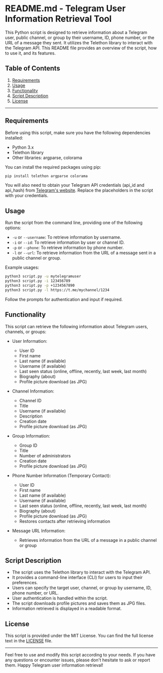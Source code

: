 # README.md - Telegram User Information Retrieval Tool

This Python script is designed to retrieve information about a Telegram user, public channel, or group by their username, ID, phone number, or the URL of a message they sent. It utilizes the Telethon library to interact with the Telegram API. This README file provides an overview of the script, how to use it, and its features.

## Table of Contents

1. [Requirements](#requirements)
2. [Usage](#usage)
3. [Functionality](#functionality)
4. [Script Description](#script-description)
5. [License](#license)

---

## Requirements

Before using this script, make sure you have the following dependencies installed:

- Python 3.x
- Telethon library
- Other libraries: argparse, colorama

You can install the required packages using pip:

```bash
pip install telethon argparse colorama
```

You will also need to obtain your Telegram API credentials (api_id and api_hash) from [Telegram's website](https://my.telegram.org/auth). Replace the placeholders in the script with your credentials.

## Usage

Run the script from the command line, providing one of the following options:

- `-u` or `--username`: To retrieve information by username.
- `-i` or `--id`: To retrieve information by user or channel ID.
- `-p` or `--phone`: To retrieve information by phone number.
- `-l` or `--url`: To retrieve information from the URL of a message sent in a public channel or group.

Example usages:

```bash
python3 script.py -u mytelegramuser
python3 script.py -i 123456789
python3 script.py -p +1234567890
python3 script.py -l https://t.me/mychannel/1234
```

Follow the prompts for authentication and input if required.

## Functionality

This script can retrieve the following information about Telegram users, channels, or groups:

- User Information:
  - User ID
  - First name
  - Last name (if available)
  - Username (if available)
  - Last seen status (online, offline, recently, last week, last month)
  - Biography (about)
  - Profile picture download (as JPG)

- Channel Information:
  - Channel ID
  - Title
  - Username (if available)
  - Description
  - Creation date
  - Profile picture download (as JPG)

- Group Information:
  - Group ID
  - Title
  - Number of administrators
  - Creation date
  - Profile picture download (as JPG)

- Phone Number Information (Temporary Contact):
  - User ID
  - First name
  - Last name (if available)
  - Username (if available)
  - Last seen status (online, offline, recently, last week, last month)
  - Biography (about)
  - Profile picture download (as JPG)
  - Restores contacts after retrieving information

- Message URL Information:
  - Retrieves information from the URL of a message in a public channel or group

## Script Description

- The script uses the Telethon library to interact with the Telegram API.
- It provides a command-line interface (CLI) for users to input their preferences.
- Users can specify the target user, channel, or group by username, ID, phone number, or URL.
- User authentication is handled within the script.
- The script downloads profile pictures and saves them as JPG files.
- Information retrieved is displayed in a readable format.

## License

This script is provided under the MIT License. You can find the full license text in the [LICENSE](LICENSE) file.

---

Feel free to use and modify this script according to your needs. If you have any questions or encounter issues, please don't hesitate to ask or report them. Happy Telegram user information retrieval!
